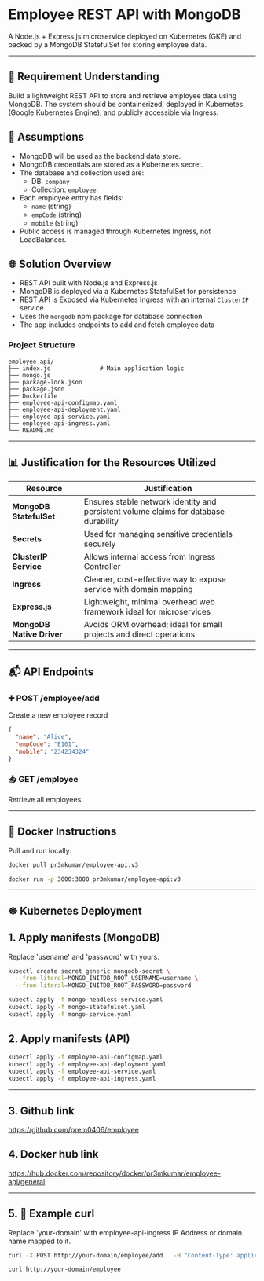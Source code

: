 # Employee REST API with MongoDB

A Node.js + Express.js microservice deployed on Kubernetes (GKE) and backed by a MongoDB StatefulSet for storing employee data.

---

## 📘 Requirement Understanding

Build a lightweight REST API to store and retrieve employee data using MongoDB. The system should be containerized, deployed in Kubernetes (Google Kubernetes Engine), and publicly accessible via Ingress.

## 📎 Assumptions

- MongoDB will be used as the backend data store.
- MongoDB credentials are stored as a Kubernetes secret.
- The database and collection used are:
  - DB: `company`
  - Collection: `employee`
- Each employee entry has fields:
  - `name` (string)
  - `empCode` (string)
  - `mobile` (string)
- Public access is managed through Kubernetes Ingress, not LoadBalancer.

## 🌐 Solution Overview

- REST API built with Node.js and Express.js
- MongoDB is deployed via a Kubernetes StatefulSet for persistence
- REST API is Exposed via Kubernetes Ingress with an internal `ClusterIP` service
- Uses the `mongodb` npm package for database connection
- The app includes endpoints to add and fetch employee data

### Project Structure

```
employee-api/
├── index.js              # Main application logic
├── mongo.js
├── package-lock.json
├── package.json
├── Dockerfile
├── employee-api-configmap.yaml
├── employee-api-deployment.yaml
├── employee-api-service.yaml
├── employee-api-ingress.yaml
└── README.md
```

---

## 📊 Justification for the Resources Utilized

| Resource                  | Justification                                                                        |
| ------------------------- | ------------------------------------------------------------------------------------ |
| **MongoDB StatefulSet**   | Ensures stable network identity and persistent volume claims for database durability |
| **Secrets**               | Used for managing sensitive credentials securely                                     |
| **ClusterIP Service**     | Allows internal access from Ingress Controller                                       |
| **Ingress**               | Cleaner, cost-effective way to expose service with domain mapping                    |
| **Express.js**            | Lightweight, minimal overhead web framework ideal for microservices                  |
| **MongoDB Native Driver** | Avoids ORM overhead; ideal for small projects and direct operations                  |

---

## 📬 API Endpoints

### ➕ POST /employee/add

Create a new employee record

```json
{
  "name": "Alice",
  "empCode": "E101",
  "mobile": "234234324"
}
```

### 📥 GET /employee

Retrieve all employees

---

## 🐳 Docker Instructions

Pull and run locally:

```bash
docker pull pr3mkumar/employee-api:v3

docker run -p 3000:3000 pr3mkumar/employee-api:v3
```

---

## ☸️ Kubernetes Deployment

## 1. Apply manifests (MongoDB)

Replace 'usename' and 'password' with yours.

```bash
kubectl create secret generic mongodb-secret \
  --from-literal=MONGO_INITDB_ROOT_USERNAME=username \
  --from-literal=MONGO_INITDB_ROOT_PASSWORD=password
```

```bash
kubectl apply -f mongo-headless-service.yaml
kubectl apply -f mongo-statefulset.yaml
kubectl apply -f mongo-service.yaml
```

## 2. Apply manifests (API)

```bash
kubectl apply -f employee-api-configmap.yaml
kubectl apply -f employee-api-deployment.yaml
kubectl apply -f employee-api-service.yaml
kubectl apply -f employee-api-ingress.yaml
```

---

## 3. Github link

https://github.com/prem0406/employee

## 4. Docker hub link

https://hub.docker.com/repository/docker/pr3mkumar/employee-api/general

---

## 5. 🧪 Example curl

Replace 'your-domain' with employee-api-ingress IP Address or domain name mapped to it.

```bash
curl -X POST http://your-domain/employee/add   -H "Content-Type: application/json"   -d '{"name": "John", "empCode": "E123", "mobile": "99999999"}'

curl http://your-domain/employee
```
